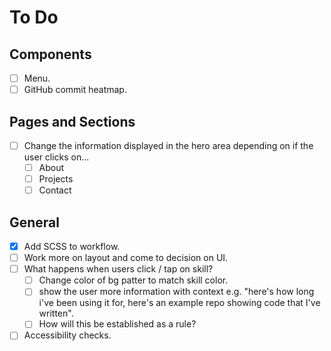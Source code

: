 # To Do

## Components
- [ ] Menu.
- [ ] GitHub commit heatmap.

## Pages and Sections
- [ ] Change the information displayed in the hero area depending on if the user clicks on...  
    - [ ] About
    - [ ] Projects
    - [ ] Contact

## General
- [x] Add SCSS to workflow.
- [ ] Work more on layout and come to decision on UI.
- [ ] What happens when users click / tap on skill?
    - [ ] Change color of bg patter to match skill color.
    - [ ] show the user more information with context e.g. "here's how long i've been using it for, here's an example repo showing code that I've written".
    - [ ] How will this be established as a rule?
- [ ] Accessibility checks.